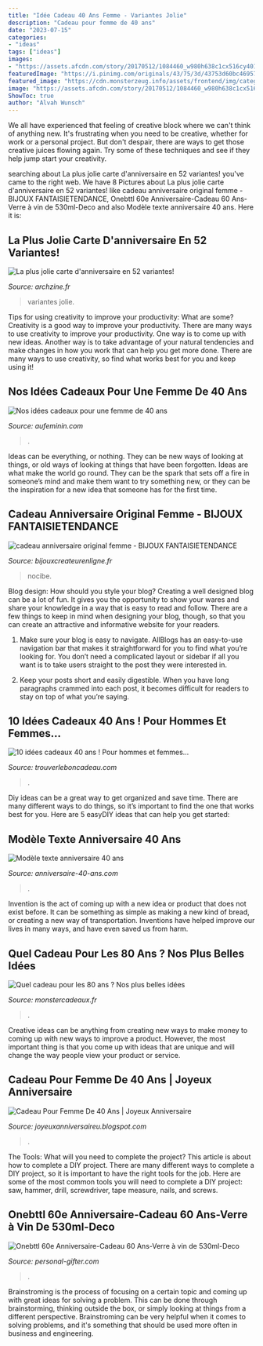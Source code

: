 ```yaml
---
title: "Idée Cadeau 40 Ans Femme - Variantes Jolie"
description: "Cadeau pour femme de 40 ans"
date: "2023-07-15"
categories:
- "ideas"
tags: ["ideas"]
images:
- "https://assets.afcdn.com/story/20170512/1084460_w980h638c1cx516cy401.jpg"
featuredImage: "https://i.pinimg.com/originals/43/75/3d/43753d60bc46957ebebcea3509270582.png"
featured_image: "https://cdn.monsterzeug.info/assets/frontend/img/categories/227.jpg"
image: "https://assets.afcdn.com/story/20170512/1084460_w980h638c1cx516cy401.jpg"
ShowToc: true
author: "Alvah Wunsch"
---
```



We all have experienced that feeling of creative block where we can't think of anything new. It's frustrating when you need to be creative, whether for work or a personal project. But don't despair, there are ways to get those creative juices flowing again. Try some of these techniques and see if they help jump start your creativity.

	

		
searching about La plus jolie carte d&#039;anniversaire en 52 variantes! you've came to the right web. We have 8 Pictures about La plus jolie carte d&#039;anniversaire en 52 variantes! like cadeau anniversaire original femme - BIJOUX FANTAISIETENDANCE, Onebttl 60e Anniversaire-Cadeau 60 Ans-Verre à vin de 530ml-Deco and also Modèle texte anniversaire 40 ans. Here it is:
		
    
## La Plus Jolie Carte D&#039;anniversaire En 52 Variantes!

<img loading=lazy src="http://archzine.fr/wp-content/uploads/2015/08/carte-annivarsaire-40-carte-d-anniversaire-à-faire-soi-meme-carte-coloré-anniversaire-parent.jpg" onerror="this.onerror=null;this.src='https://tse1.mm.bing.net/th?id=OIP.vzlkv8sadr7OYmzqy30wTgHaJ3&amp;pid=15.1';" alt="La plus jolie carte d&#039;anniversaire en 52 variantes!">

_Source: archzine.fr_

>variantes jolie. 

	

Tips for using creativity to improve your productivity: What are some?
Creativity is a good way to improve your productivity. There are many ways to use creativity to improve your productivity. One way is to come up with new ideas. Another way is to take advantage of your natural tendencies and make changes in how you work that can help you get more done. There are many ways to use creativity, so find what works best for you and keep using it!

    
## Nos Idées Cadeaux Pour Une Femme De 40 Ans

<img loading=lazy src="https://assets.afcdn.com/story/20170512/1084460_w980h638c1cx516cy401.jpg" onerror="this.onerror=null;this.src='https://tse2.mm.bing.net/th?id=OIP.WM7Od_XWl9lpev_VcltK6AHaE0&amp;pid=15.1';" alt="Nos idées cadeaux pour une femme de 40 ans">

_Source: aufeminin.com_

>. 

	

Ideas can be everything, or nothing. They can be new ways of looking at things, or old ways of looking at things that have been forgotten. Ideas are what make the world go round. They can be the spark that sets off a fire in someone’s mind and make them want to try something new, or they can be the inspiration for a new idea that someone has for the first time.

    
## Cadeau Anniversaire Original Femme - BIJOUX FANTAISIETENDANCE

<img loading=lazy src="https://bijouxcreateurenligne.fr/wp-content/uploads/2017/11/cadeau-anniversaire-original-femme.jpg" onerror="this.onerror=null;this.src='https://tse2.mm.bing.net/th?id=OIP.0su3manW1MbrSuIBJ4KgmQHaHY&amp;pid=15.1';" alt="cadeau anniversaire original femme - BIJOUX FANTAISIETENDANCE">

_Source: bijouxcreateurenligne.fr_

>nocibe. 

	

Blog design: How should you style your blog?
Creating a well designed blog can be a lot of fun. It gives you the opportunity to show your wares and share your knowledge in a way that is easy to read and follow. There are a few things to keep in mind when designing your blog, though, so that you can create an attractive and informative website for your readers.
1. Make sure your blog is easy to navigate. AllBlogs has an easy-to-use navigation bar that makes it straightforward for you to find what you’re looking for. You don’t need a complicated layout or sidebar if all you want is to take users straight to the post they were interested in.

2. Keep your posts short and easily digestible. When you have long paragraphs crammed into each post, it becomes difficult for readers to stay on top of what you’re saying.

    
## 10 Idées Cadeaux 40 Ans ! Pour Hommes Et Femmes...

<img loading=lazy src="https://www.trouverleboncadeau.com/img/ama/2754075801_330.jpg" onerror="this.onerror=null;this.src='https://tse3.mm.bing.net/th?id=OIP.17-ue8FyQQJUxIpYbT_jqAHaKc&amp;pid=15.1';" alt="10 idées cadeaux 40 ans ! Pour hommes et femmes...">

_Source: trouverleboncadeau.com_

>. 

	

Diy ideas can be a great way to get organized and save time. There are many different ways to do things, so it’s important to find the one that works best for you. Here are 5 easyDIY ideas that can help you get started: 

    
## Modèle Texte Anniversaire 40 Ans

<img loading=lazy src="http://www.anniversaire-40-ans.com/images/article/modele-texte-anniversaire-40-ans.jpg" onerror="this.onerror=null;this.src='https://tse1.mm.bing.net/th?id=OIP.GZnkauwuDXSRmRUV0jeSLwHaDY&amp;pid=15.1';" alt="Modèle texte anniversaire 40 ans">

_Source: anniversaire-40-ans.com_

>. 

	

Invention is the act of coming up with a new idea or product that does not exist before. It can be something as simple as making a new kind of bread, or creating a new way of transportation. Inventions have helped improve our lives in many ways, and have even saved us from harm.

    
## Quel Cadeau Pour Les 80 Ans ? Nos Plus Belles Idées

<img loading=lazy src="https://cdn.monsterzeug.info/assets/frontend/img/categories/227.jpg" onerror="this.onerror=null;this.src='https://tse1.mm.bing.net/th?id=OIP.OaPmyez21NN2rBUZkPIPZAHaDt&amp;pid=15.1';" alt="Quel cadeau pour les 80 ans ? Nos plus belles idées">

_Source: monstercadeaux.fr_

>. 

	

Creative ideas can be anything from creating new ways to make money to coming up with new ways to improve a product. However, the most important thing is that you come up with ideas that are unique and will change the way people view your product or service.

    
## Cadeau Pour Femme De 40 Ans | Joyeux Anniversaire

<img loading=lazy src="https://i.pinimg.com/originals/43/75/3d/43753d60bc46957ebebcea3509270582.png" onerror="this.onerror=null;this.src='https://tse4.mm.bing.net/th?id=OIP.An2XyspsOZ84qYkpATVa-QHaLG&amp;pid=15.1';" alt="Cadeau Pour Femme De 40 Ans | Joyeux Anniversaire">

_Source: joyeuxanniversaireu.blogspot.com_

>. 

	

The Tools: What will you need to complete the project?
This article is about how to complete a DIY project. There are many different ways to complete a DIY project, so it is important to have the right tools for the job. Here are some of the most common tools you will need to complete a DIY project: saw, hammer, drill, screwdriver, tape measure, nails, and screws.

    
## Onebttl 60e Anniversaire-Cadeau 60 Ans-Verre à Vin De 530ml-Deco

<img loading=lazy src="https://images.personal-gifter.com/2020/06/Onebttl-60e-Anniversaire-Cadeau-60-Ans-Verre--vin-de-530ml-Deco-Anniversaire-60-Ans-Ides-de-Cadeaux-pour-Le-60e-Anniversaire-pour-Elle-sa-mre-sa-Femme-Cadeau-Vintage-1960-0-1.jpg" onerror="this.onerror=null;this.src='https://tse3.mm.bing.net/th?id=OIP.TxqW7g7DipIyhX4s5x0kWAHaHa&amp;pid=15.1';" alt="Onebttl 60e Anniversaire-Cadeau 60 Ans-Verre à vin de 530ml-Deco">

_Source: personal-gifter.com_

>. 

	

Brainstroming is the process of focusing on a certain topic and coming up with great ideas for solving a problem. This can be done through brainstorming, thinking outside the box, or simply looking at things from a different perspective. Brainstroming can be very helpful when it comes to solving problems, and it's something that should be used more often in business and engineering.

